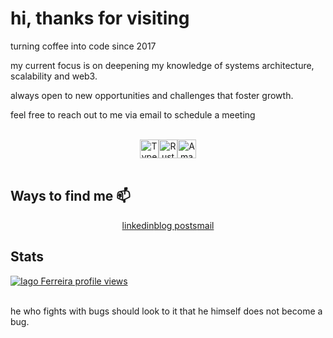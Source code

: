 # hi, thanks for visiting

turning coffee into code since 2017  

my current focus is on deepening my knowledge of systems architecture, scalability and web3.  

always open to new opportunities and challenges that foster growth.

feel free to reach out to me via email to schedule a meeting

<br/>
<div align="center" style="display: flex; justify-content: center; align-items: center; flex-direction: row">
    <img align="center" alt="Typescript" height="30" width="30" src="https://cdn.jsdelivr.net/gh/devicons/devicon@latest/icons/typescript/typescript-original.svg" /> 
    <img align="center" alt="Rust" height="30" width="30" src="https://cdn.jsdelivr.net/gh/devicons/devicon@latest/icons/rust/rust-original.svg" /> 
    <img align="center" alt="Amazon Web Services" height="30" width="30" src="https://cdn.jsdelivr.net/gh/devicons/devicon@latest/icons/amazonwebservices/amazonwebservices-original-wordmark.svg" />
</div>
<br/>

## Ways to find me 📫
<div align="center" style="display: flex; justify-content: center; align-items: center; flex-direction: row">
    <a href="https://www.linkedin.com/in/iagxferreira/">linkedin</a>
    <a href="https://www.iago-ferreira.com/blog">blog posts</a>
    <a href="mailto:iago-ferreira@outlook.com">mail</a>
</div>


## Stats
[![Iago Ferreira profile views](https://u8views.com/api/v1/github/profiles/48165335/views/day-week-month-total-count.svg)](https://u8views.com/github/iagxferreira)

<br/>
he who fights with bugs should look to it that he himself does not become a bug.
<br/>
